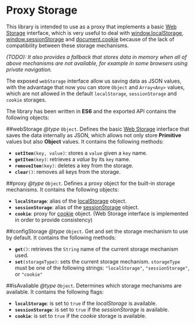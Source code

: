 # Proxy Storage

This library is intended to use as a proxy that implements a basic [Web Storage](https://developer.mozilla.org/en-US/docs/Web/API/Storage) interface, which is very useful to deal with [window.localStorage](https://developer.mozilla.org/en-US/docs/Web/API/Window/localStorage), [window.sessionStorage](https://developer.mozilla.org/en-US/docs/Web/API/Window/sessionStorage) and [document.cookie](https://developer.mozilla.org/en-US/docs/Web/API/Document/cookie) because of the lack of compatibility between these storage mechanisms.

_(TODO):_
_It also provides a fallback that stores data in memory when all of above mechanisms are not available, for example in some browsers using private navigation._

The exposed `webStorage` interface allow us saving data as JSON values, with the advantage that now you can store `Object` and `Array<Any>` values, which are not allowed in the default `localStorage`, `sessionStorage` and `cookie` storages.

The library has been written in **ES6** and the exported API contains the following objects:

##webStorage
_@type_ `Object`. Defines the basic [Web Storage](https://developer.mozilla.org/en-US/docs/Web/API/Storage) interface that saves the data internally as JSON, which allows not only store **Primitive** values but also **Object** values. It contains the following methods:

- **`setItem`**`(key, value)`: stores a `value` given a `key` name.
- **`getItem`**`(key)`: retrieves a _value_ by its `key` name.
- **`removeItem`**`(key)`: deletes a key from the storage.
- **`clear`**`()`: removes all keys from the storage.

##proxy
_@type_ `Object`. Defines a proxy object for the built-in storage mechanisms. It contains the following objects:

- **`localStorage`**: alias of the [localStorage](https://developer.mozilla.org/en-US/docs/Web/API/Window/localStorage) object.
- **`sessionStorage`**: alias of the [sessionStorage](https://developer.mozilla.org/en-US/docs/Web/API/Window/sessionStorage) object.
- **`cookie`**: proxy for [cookie](https://developer.mozilla.org/en-US/docs/Web/API/Document/cookie) object. (Web Storage interface is implemented in order to provide consistency)

##configStorage
_@type_ `Object`. Get and set the storage mechanism to use by default. It contains the following methods:

- **`get`**`()`: retrieves the `String` name of the current storage mechanism used.
- **`set`**`(storageType)`: sets the current storage mechanism. `storageType` must be one of the following strings: `"localStorage"`, `"sessionStorage"`, or `"cookie"`

##isAvaliable
_@type_ `Object`. Determines which storage mechanisms are available. It contains the following flags:

- **`localStorage`**: is set to `true` if the _localStorage_ is available.
- **`sessionStorage`**: is set to `true` if the _sessionStorage_ is available.
- **`cookie`**: is set to `true` if the _cookie_ storage is available.

